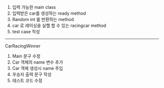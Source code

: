 1. 입력 가능한 main class
2. 입력받은 car를 생성하는 ready method  
3. Random int 를 반환하는 method
4. car 로 레이싱을 실핼 할 수 있는 racingcar method
5. test case 작성


---
CarRacingWinner
1. Main 문구 수정
2. Car 객체의 name 변수 추가
3. Car 객체 생성시 name 주입
4. 우승자 출력 문구 작성
5. 테스트 코드 수정

